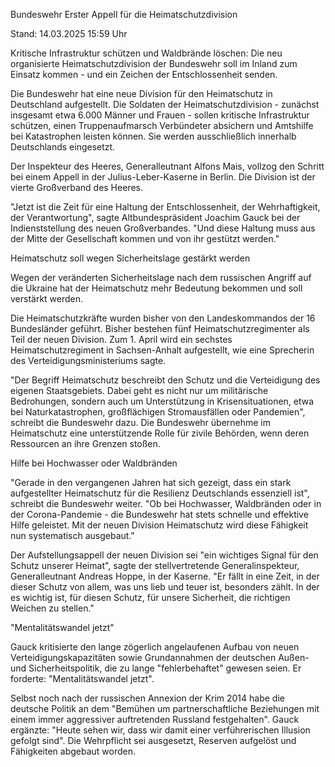 
Bundeswehr
Erster Appell für die Heimatschutzdivision


Stand: 14.03.2025 15:59 Uhr


Kritische Infrastruktur schützen und Waldbrände löschen: Die neu organisierte Heimatschutzdivision der Bundeswehr soll im Inland zum Einsatz kommen - und ein Zeichen der Entschlossenheit senden.



Die Bundeswehr hat eine neue Division für den Heimatschutz in Deutschland aufgestellt. Die Soldaten der Heimatschutzdivision - zunächst insgesamt etwa 6.000 Männer und Frauen - sollen kritische Infrastruktur schützen, einen Truppenaufmarsch Verbündeter absichern und Amtshilfe bei Katastrophen leisten können. Sie werden ausschließlich innerhalb Deutschlands eingesetzt.


Der Inspekteur des Heeres, Generalleutnant Alfons Mais, vollzog den Schritt bei einem Appell in der Julius-Leber-Kaserne in Berlin. Die Division ist der vierte Großverband des Heeres.


"Jetzt ist die Zeit für eine Haltung der Entschlossenheit, der Wehrhaftigkeit, der Verantwortung", sagte Altbundespräsident Joachim Gauck bei der Indienststellung des neuen Großverbandes. "Und diese Haltung muss aus der Mitte der Gesellschaft kommen und von ihr gestützt werden."

Heimatschutz soll wegen Sicherheitslage gestärkt werden


Wegen der veränderten Sicherheitslage nach dem russischen Angriff auf die Ukraine hat der Heimatschutz mehr Bedeutung bekommen und soll verstärkt werden.


Die Heimatschutzkräfte wurden bisher von den Landeskommandos der 16 Bundesländer geführt. Bisher bestehen fünf Heimatschutzregimenter als Teil der neuen Division. Zum 1. April wird ein sechstes Heimatschutzregiment in Sachsen-Anhalt aufgestellt, wie eine Sprecherin des Verteidigungsministeriums sagte.


"Der Begriff Heimatschutz beschreibt den Schutz und die Verteidigung des eigenen Staatsgebiets. Dabei geht es nicht nur um militärische Bedrohungen, sondern auch um Unterstützung in Krisensituationen, etwa bei Naturkatastrophen, großflächigen Stromausfällen oder Pandemien", schreibt die Bundeswehr dazu. Die Bundeswehr übernehme im Heimatschutz eine unterstützende Rolle für zivile Behörden, wenn deren Ressourcen an ihre Grenzen stoßen.

Hilfe bei Hochwasser oder Waldbränden


"Gerade in den vergangenen Jahren hat sich gezeigt, dass ein stark aufgestellter Heimatschutz für die Resilienz Deutschlands essenziell ist", schreibt die Bundeswehr weiter. "Ob bei Hochwasser, Waldbränden oder in der Corona-Pandemie - die Bundeswehr hat stets schnelle und effektive Hilfe geleistet. Mit der neuen Division Heimatschutz wird diese Fähigkeit nun systematisch ausgebaut."


Der Aufstellungsappell der neuen Division sei "ein wichtiges Signal für den Schutz unserer Heimat", sagte der stellvertretende Generalinspekteur, Generalleutnant Andreas Hoppe, in der Kaserne. "Er fällt in eine Zeit, in der dieser Schutz von allem, was uns lieb und teuer ist, besonders zählt. In der es wichtig ist, für diesen Schutz, für unsere Sicherheit, die richtigen Weichen zu stellen."

"Mentalitätswandel jetzt"


Gauck kritisierte den lange zögerlich angelaufenen Aufbau von neuen Verteidigungskapazitäten sowie Grundannahmen der deutschen Außen- und Sicherheitspolitik, die zu lange "fehlerbehaftet" gewesen seien. Er forderte: "Mentalitätswandel jetzt".


Selbst noch nach der russischen Annexion der Krim 2014 habe die deutsche Politik an dem "Bemühen um partnerschaftliche Beziehungen mit einem immer aggressiver auftretenden Russland festgehalten". Gauck ergänzte: "Heute sehen wir, dass wir damit einer verführerischen Illusion gefolgt sind". Die Wehrpflicht sei ausgesetzt, Reserven aufgelöst und Fähigkeiten abgebaut worden.

